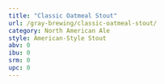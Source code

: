 ```yaml
---
title: "Classic Oatmeal Stout"
url: /gray-brewing/classic-oatmeal-stout/
category: North American Ale
style: American-Style Stout
abv: 0
ibu: 0
srm: 0
upc: 0
---
```



